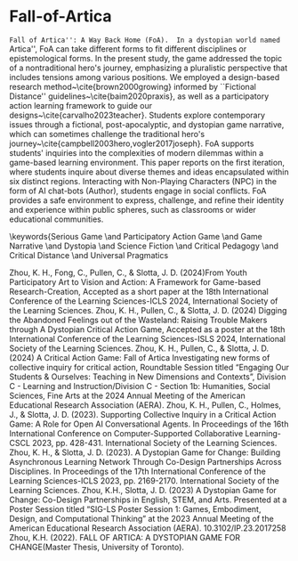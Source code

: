 # Fall-of-Artica
``Fall of Artica'': A Way Back Home (FoA).  In a dystopian world named ``Artica'',  FoA can take different forms to fit different disciplines or epistemological forms. In the present study, the game addressed the topic of a nontraditional hero's journey, emphasizing a pluralistic perspective that includes tensions among various positions.  We employed a design-based research method~\cite{brown2000growing}  informed by  ``Fictional Distance'' guidelines~\cite{baim2020praxis}, as well as a participatory action learning framework to guide our designs~\cite{carvalho2023teacher}. Students explore contemporary issues through a fictional, post-apocalyptic, and dystopian game narrative, which can sometimes challenge the traditional hero's journey~\cite{campbell2003hero,vogler2017joseph}. FoA supports students' inquiries into the complexities of modern dilemmas within a game-based learning environment. This paper reports on the first iteration, where students inquire about diverse themes and ideas encapsulated within six distinct regions. Interacting with Non-Playing Characters (NPC) in the form of AI chat-bots (Author), students engage in social conflicts. FoA provides a safe environment to express, challenge, and refine their identity and experience within public spheres, such as classrooms or wider educational communities.

\keywords{Serious Game \and Participatory Action Game \and Game Narrative \and Dystopia \and Science Fiction \and Critical Pedagogy \and Critical Distance \and Universal Pragmatics

Zhou, K. H., Fong, C., Pullen, C., & Slotta, J. D. (2024)From Youth Participatory Art to Vision and Action: A Framework for Game-based Research-Creation, Accepted as a short paper at the 18th International Conference of the Learning Sciences-ICLS 2024, International Society of the Learning Sciences.
Zhou, K. H., Pullen, C., & Slotta, J. D. (2024) Digging the Abandoned Feelings out of the Wasteland:  Raising Trouble Makers through A Dystopian Critical Action Game, Accepted as a poster at the 18th International Conference of the Learning Sciences-ISLS 2024, International Society of the Learning Sciences. 
Zhou, K. H., Pullen, C., & Slotta, J. D. (2024) A Critical Action Game: Fall of Artica Investigating new forms of collective inquiry for critical action, Roundtable Session titled “Engaging Our Students & Ourselves: Teaching in New Dimensions and Contexts”, Division C - Learning and Instruction/Division C - Section 1b: Humanities, Social Sciences, Fine Arts at the 2024 Annual Meeting of the American Educational Research Association (AERA). 
Zhou, K. H., Pullen, C., Holmes, J., & Slotta, J. D. (2023). Supporting Collective Inquiry in a Critical Action Game: A Role for Open AI Conversational Agents. In Proceedings of the 16th International Conference on Computer-Supported Collaborative Learning-CSCL 2023, pp. 428-431. International Society of the Learning Sciences.
Zhou, K. H., & Slotta, J. D. (2023). A Dystopian Game for Change: Building Asynchronous Learning Network Through Co-Design Partnerships Across Disciplines. In Proceedings of the 17th International Conference of the Learning Sciences-ICLS 2023, pp. 2169-2170. International Society of the Learning Sciences.
Zhou, K.H., Slotta, J. D. (2023) A Dystopian Game for Change: Co-Design Partnerships in English, STEM, and Arts. Presented at a Poster Session titled “SIG-LS Poster Session 1: Games, Embodiment, Design, and Computational Thinking” at the 2023 Annual Meeting of the American Educational Research Association (AERA). 10.3102/IP.23.2017258
Zhou, K.H. (2022). FALL OF ARTICA: A DYSTOPIAN GAME FOR CHANGE(Master Thesis, University of Toronto).
